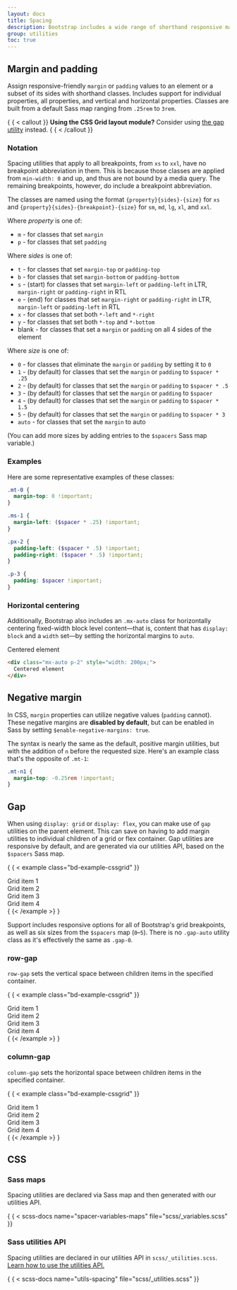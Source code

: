 ```yaml
---
layout: docs
title: Spacing
description: Bootstrap includes a wide range of shorthand responsive margin, padding, and gap utility classes to modify an element's appearance.
group: utilities
toc: true
---
```


## Margin and padding

Assign responsive-friendly `margin` or `padding` values to an element or a
subset of its sides with shorthand classes. Includes support for individual
properties, all properties, and vertical and horizontal properties. Classes are
built from a default Sass map ranging from `.25rem` to `3rem`.

{ { < callout }}
**Using the CSS Grid layout module?** Consider using [the gap utility](#gap)
instead.
{ { < /callout }}

### Notation

Spacing utilities that apply to all breakpoints, from `xs` to `xxl`, have no
breakpoint abbreviation in them. This is because those classes are applied from
`min-width: 0` and up, and thus are not bound by a media query. The remaining
breakpoints, however, do include a breakpoint abbreviation.

The classes are named using the format `{property}{sides}-{size}` for `xs` and
`{property}{sides}-{breakpoint}-{size}` for `sm`, `md`, `lg`, `xl`, and `xxl`.

Where *property* is one of:

- `m` - for classes that set `margin`
- `p` - for classes that set `padding`

Where *sides* is one of:

- `t` - for classes that set `margin-top` or `padding-top`
- `b` - for classes that set `margin-bottom` or `padding-bottom`
- `s` - (start) for classes that set `margin-left` or `padding-left` in LTR,
  `margin-right` or `padding-right` in RTL
- `e` - (end) for classes that set `margin-right` or `padding-right` in LTR,
  `margin-left` or `padding-left` in RTL
- `x` - for classes that set both `*-left` and `*-right`
- `y` - for classes that set both `*-top` and `*-bottom`
- blank - for classes that set a `margin` or `padding` on all 4 sides of the
  element

Where *size* is one of:

- `0` - for classes that eliminate the `margin` or `padding` by setting it to
  `0`
- `1` - (by default) for classes that set the `margin` or `padding` to
  `$spacer * .25`
- `2` - (by default) for classes that set the `margin` or `padding` to
  `$spacer * .5`
- `3` - (by default) for classes that set the `margin` or `padding` to `$spacer`
- `4` - (by default) for classes that set the `margin` or `padding` to
  `$spacer * 1.5`
- `5` - (by default) for classes that set the `margin` or `padding` to
  `$spacer * 3`
- `auto` - for classes that set the `margin` to auto

(You can add more sizes by adding entries to the `$spacers` Sass map variable.)

### Examples

Here are some representative examples of these classes:

```scss
.mt-0 {
  margin-top: 0 !important;
}

.ms-1 {
  margin-left: ($spacer * .25) !important;
}

.px-2 {
  padding-left: ($spacer * .5) !important;
  padding-right: ($spacer * .5) !important;
}

.p-3 {
  padding: $spacer !important;
}
```

### Horizontal centering

Additionally, Bootstrap also includes an `.mx-auto` class for horizontally
centering fixed-width block level content—that is, content that has
`display: block` and a `width` set—by setting the horizontal margins to `auto`.

<div class="bd-example">
  <div class="mx-auto p-2" style="width: 200px; background-color: rgba(var(--bd-violet-rgb),.15); border: rgba(var(--bd-violet-rgb),.3) solid 1px;">
    Centered element
  </div>
</div>

```html
<div class="mx-auto p-2" style="width: 200px;">
  Centered element
</div>
```

## Negative margin

In CSS, `margin` properties can utilize negative values (`padding` cannot).
These negative margins are **disabled by default**, but can be enabled in Sass
by setting `$enable-negative-margins: true`.

The syntax is nearly the same as the default, positive margin utilities, but
with the addition of `n` before the requested size. Here's an example class
that's the opposite of `.mt-1`:

```scss
.mt-n1 {
  margin-top: -0.25rem !important;
}
```

## Gap

When using `display: grid` or `display: flex`, you can make use of `gap`
utilities on the parent element. This can save on having to add margin utilities
to individual children of a grid or flex container. Gap utilities are responsive
by default, and are generated via our utilities API, based on the `$spacers`
Sass map.

{ { < example class="bd-example-cssgrid" }}
<div class="grid gap-3">
  <div class="p-2 g-col-6">Grid item 1</div>
  <div class="p-2 g-col-6">Grid item 2</div>
  <div class="p-2 g-col-6">Grid item 3</div>
  <div class="p-2 g-col-6">Grid item 4</div>
</div>
{ {< /example >} }

Support includes responsive options for all of Bootstrap's grid breakpoints, as
well as six sizes from the `$spacers` map (`0`–`5`). There is no `.gap-auto`
utility class as it's effectively the same as `.gap-0`.

### row-gap

`row-gap` sets the vertical space between children items in the specified
container.

{ { < example class="bd-example-cssgrid" }}
<div class="grid gap-0 row-gap-3">
  <div class="p-2 g-col-6">Grid item 1</div>
  <div class="p-2 g-col-6">Grid item 2</div>
  <div class="p-2 g-col-6">Grid item 3</div>
  <div class="p-2 g-col-6">Grid item 4</div>
</div>
{ {< /example >} }

### column-gap

`column-gap` sets the horizontal space between children items in the specified
container.

{ { < example class="bd-example-cssgrid" }}
<div class="grid gap-0 column-gap-3">
  <div class="p-2 g-col-6">Grid item 1</div>
  <div class="p-2 g-col-6">Grid item 2</div>
  <div class="p-2 g-col-6">Grid item 3</div>
  <div class="p-2 g-col-6">Grid item 4</div>
</div>
{ {< /example >} }

## CSS

### Sass maps

Spacing utilities are declared via Sass map and then generated with our
utilities API.

{ { < scss-docs name="spacer-variables-maps" file="scss/_variables.scss" }}

### Sass utilities API

Spacing utilities are declared in our utilities API in
`scss/_utilities.scss`. [Learn how to use the utilities API.](api.md#using-the-api)

{ { < scss-docs name="utils-spacing" file="scss/_utilities.scss" }}
